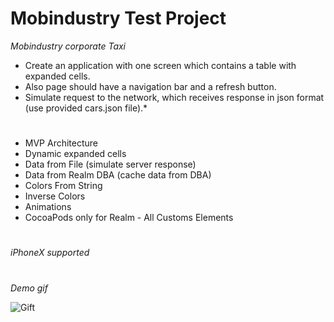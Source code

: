 # Mobindustry Test Project

*Mobindustry corporate Taxi*

* Create an application with one screen which contains a table with expanded cells.
* Also page should have a navigation bar and a refresh button.
* Simulate request to the network, which receives response in json format (use provided cars.json file).*

# 

* MVP Architecture
* Dynamic expanded cells
* Data from File (simulate server response)
* Data from Realm DBA (cache data from DBA)
* Colors From String
* Inverse Colors
* Animations
* CocoaPods only for Realm - All Customs Elements

# 

*iPhoneX supported*

# 

*Demo gif*

![Gift](https://github.com/KonstantinSt77/MobIndustry_TestProject/blob/master/animateProject.gif)




